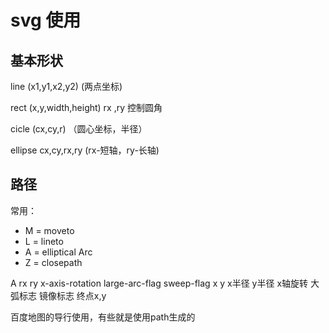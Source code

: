 # svg 使用

## 基本形状

line (x1,y1,x2,y2)  (两点坐标)

rect (x,y,width,height) rx  ,ry  控制圆角

cicle (cx,cy,r)  （圆心坐标，半径）

ellipse cx,cy,rx,ry (rx-短轴，ry-长轴)

## 路径
常用：
- M = moveto
- L = lineto
- A = elliptical Arc
- Z = closepath

A     rx    ry    x-axis-rotation large-arc-flag sweep-flag x y
      x半径 y半径  x轴旋转         大弧标志        镜像标志    终点x,y

百度地图的导行使用，有些就是使用path生成的
